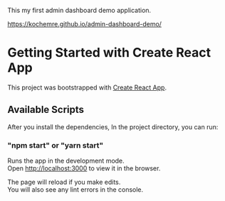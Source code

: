 This my first admin dashboard demo application.

https://kochemre.github.io/admin-dashboard-demo/

# Getting Started with Create React App

This project was bootstrapped with [Create React App](https://github.com/facebook/create-react-app).

## Available Scripts

After you install the dependencies,
In the project directory, you can run:

### "npm start" or "yarn start"

Runs the app in the development mode.\
Open [http://localhost:3000](http://localhost:3000) to view it in the browser.

The page will reload if you make edits.\
You will also see any lint errors in the console.
